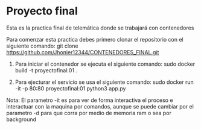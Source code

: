 # Proyecto final

Esta es la practica final de telemática donde se trabajará con contenedores

Para comenzar esta practica debes primero clonar el repositorio con el siguiente comando: 
git clone https://github.com/Jhonier12344/CONTENEDORES_FINAL.git 

1. Para iniciar el contenedor se ejecuta el siguiente comando:
  sudo docker build -t proyectofinal:01 .

2. Para ejecturar el servicio se usa el siguiente comando:
  sudo docker run -it -p 80:80 proyectofinal:01 python3 app.py 

Nota: El parametro -it es para ver de forma interactiva el proceso e interactuar con la                                                                           maquina por comandos, aunque se puede cambiar por el parametro -d para que corra por                                                                       medio de memoria ram o sea por background                                                                 
  


